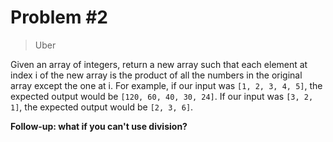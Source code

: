 # Problem #2

> Uber

Given an array of integers, return a new array such that each element at index i of
the new array is the product of all the numbers in the original array except the one at i.
For example, if our input was ```[1, 2, 3, 4, 5]```, the expected output would be
```[120, 60, 40, 30, 24]```. If our input was ```[3, 2, 1]```, the expected output
would be ```[2, 3, 6]```.

**Follow-up: what if you can't use division?**
